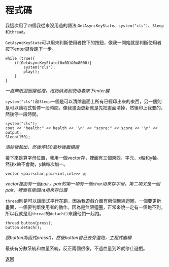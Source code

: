 # 程式碼
我這次用了四個我從來沒用過的語法:`GetAsyncKeyState`、`system("cls")`、`Sleep`和`thread`。

`GetAsyncKeyState`可以用來判斷使用者按下的按鈕，像我一開始就是判斷使用者按下enter鍵後跑下一步。

    while (true){
        if(GetAsyncKeyState(0x0D)&0x8000){
            system("cls");
            play();
        }
    }
*一直無限迴圈讓他跑，跑到偵測到使用者按下enter鍵*

`system("cls")`和`Sleep`一個是可以清除畫面上所有已經印出來的東西，另一個則是可以讓程式暫停一段時間。像我畫面更新就是先把畫面清掉，然後印上我要的，然後停一段時間。

    system("cls");
    cout << "health:" << health << '\n' << "score:" << score << '\n' << output;
    Sleep(150);
*清除後輸出，然後停150毫秒後繼續跑*

接下來是算字母位置，我用一個vector存，裡面有三個東西，字元、x軸和y軸。然後x軸不會動，y軸每次加一。

    vector <pair<char,pair<int,int>>> p;
*vector裡面有一個pair，pair的第一項有一個char用來存字母，第二項又是一個pair，裡面有兩個int用來存位置*

`thread`則是可以讓函式平行在跑，因為我遊戲介面有兩個無線迴圈，一個要更新畫面，一個要判斷使用者的動作。因為是無限迴圈，正常來說一定有一個跑不到。所以我就是用`thread`的`detach()`來讓他們一起跑。

    thread button(press);
    button.detach();
*設button為函式press()，然後button自己去旁邊跑，主程式繼續*

最後有分數系統和血量系統，反正兩個很像，不過血量到玲就停止遊戲。

[返回](lobby.md)